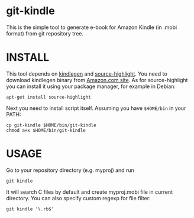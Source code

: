 git-kindle
==========

This is the simple tool to generate e-book for Amazon Kindle (in .mobi format) from git repository tree.

INSTALL
=======

This tool depends on [kindlegen][1] and [source-highlight][2]. You need to download
kindlegen binary from [Amazon.com site][1]. As for source-highlight you can install it using your
package manager, for example in Debian:

    apt-get install source-highlight

Next you need to install script itself. Assuming you have `$HOME/bin` in your PATH:

    cp git-kindle $HOME/bin/git-kindle
    chmod a+x $HOME/bin/git-kindle

USAGE
=====

Go to your repository directory (e.g. myproj) and run

    git kindle

It will search C files by default and create myproj.mobi file in current directory. You can also
specify custom regexp for file filter:

    git kindle '\.rb$'


[1]: http://www.amazon.com/gp/feature.html?docId=1000234621
[2]: http://www.gnu.org/software/src-highlite/source-highlight.html#Download

